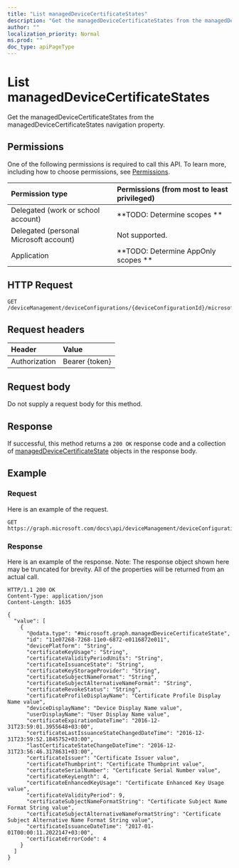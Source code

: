 ```yaml
---
title: "List managedDeviceCertificateStates"
description: "Get the managedDeviceCertificateStates from the managedDeviceCertificateStates navigation property."
author: ""
localization_priority: Normal
ms.prod: ""
doc_type: apiPageType
---
```


# List managedDeviceCertificateStates

Get the managedDeviceCertificateStates from the managedDeviceCertificateStates navigation property.

## Permissions
One of the following permissions is required to call this API. To learn more, including how to choose permissions, see [Permissions](/concepts/permissions-reference.md).

|Permission type|Permissions (from most to least privileged)|
|:---|:---|
|Delegated (work or school account)|**TODO: Determine scopes **|
|Delegated (personal Microsoft account)|Not supported.|
|Application|**TODO: Determine AppOnly scopes **|

## HTTP Request
<!-- {
  "blockType": "ignored"
}
-->
``` http
GET /deviceManagement/deviceConfigurations/{deviceConfigurationId}/microsoft.graph.macOSWiredNetworkConfiguration/identityCertificateForClientAuthentication/microsoft.graph.macOSScepCertificateProfile/managedDeviceCertificateStates
```

## Request headers
|Header|Value|
|:---|:---|
|Authorization|Bearer {token}|

## Request body
Do not supply a request body for this method.

## Response
If successful, this method returns a `200 OK` response code and a collection of [managedDeviceCertificateState](../resources/manageddevicecertificatestate.md) objects in the response body.

## Example

### Request
Here is an example of the request.
<!-- {
  "blockType": "request",
  "name": "get_manageddevicecertificatestate"
}
-->
``` http
GET https://graph.microsoft.com/docs\api/deviceManagement/deviceConfigurations/{deviceConfigurationId}/microsoft.graph.macOSWiredNetworkConfiguration/identityCertificateForClientAuthentication/microsoft.graph.macOSScepCertificateProfile/managedDeviceCertificateStates
```

### Response
Here is an example of the response. Note: The response object shown here may be truncated for brevity. All of the properties will be returned from an actual call.
<!-- {
  "blockType": "response",
  "truncated": true,
  "@odata.type": "collection(microsoft.graph.manageddevicecertificatestate)"
}
-->
``` http
HTTP/1.1 200 OK
Content-Type: application/json
Content-Length: 1635

{
  "value": [
    {
      "@odata.type": "#microsoft.graph.managedDeviceCertificateState",
      "id": "11e07268-7268-11e0-6872-e0116872e011",
      "devicePlatform": "String",
      "certificateKeyUsage": "String",
      "certificateValidityPeriodUnits": "String",
      "certificateIssuanceState": "String",
      "certificateKeyStorageProvider": "String",
      "certificateSubjectNameFormat": "String",
      "certificateSubjectAlternativeNameFormat": "String",
      "certificateRevokeStatus": "String",
      "certificateProfileDisplayName": "Certificate Profile Display Name value",
      "deviceDisplayName": "Device Display Name value",
      "userDisplayName": "User Display Name value",
      "certificateExpirationDateTime": "2016-12-31T23:59:01.3955648+03:00",
      "certificateLastIssuanceStateChangedDateTime": "2016-12-31T23:59:52.1845752+03:00",
      "lastCertificateStateChangeDateTime": "2016-12-31T23:56:46.3178631+03:00",
      "certificateIssuer": "Certificate Issuer value",
      "certificateThumbprint": "Certificate Thumbprint value",
      "certificateSerialNumber": "Certificate Serial Number value",
      "certificateKeyLength": 4,
      "certificateEnhancedKeyUsage": "Certificate Enhanced Key Usage value",
      "certificateValidityPeriod": 9,
      "certificateSubjectNameFormatString": "Certificate Subject Name Format String value",
      "certificateSubjectAlternativeNameFormatString": "Certificate Subject Alternative Name Format String value",
      "certificateIssuanceDateTime": "2017-01-01T00:00:11.2022147+03:00",
      "certificateErrorCode": 4
    }
  ]
}
```

